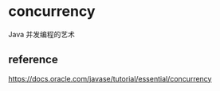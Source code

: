 # concurrency
Java 并发编程的艺术


## reference

https://docs.oracle.com/javase/tutorial/essential/concurrency
